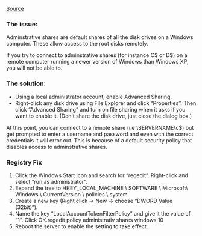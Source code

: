[Source](https://tommynation.com/enable-remote-access-administrative-shares-windows-10/)

### The issue: ###
Adminstrative shares are default shares of all the disk drives on a Windows computer. These allow access to the root disks remotely.

If you try to connect to adminstrative shares (for instance C$ or D$) on a remote computer running a newer version of Windows than Windows XP, you will not be able to.

### The solution: ###
 * Using a local administrator account, enable Advanced Sharing. 
 * Right-click any disk drive using File Explorer and click “Properties”. Then click “Advanced Sharing” and turn on file sharing when it asks if you want to enable it. (Don’t share the disk drive, just close the dialog box.)

At this point, you can connect to a remote share (i.e \\SERVERNAME\c$) but get prompted to enter a username and password and even with the correct credentials it will error out. 
This is because of a default security policy that disables access to adminstrative shares.

### Registry Fix ###

1. Click the Windows Start icon and search for “regedit”. Right-click and select “run as administrator”.
1. Expand the tree to HKEY_LOCAL_MACHINE \ SOFTWARE \ Microsoft\ Windows \ CurrentVersion \ policies \ system.
1. Create a new key (Right click -> New -> choose “DWORD Value (32bit)”).
1. Name the key “LocalAccountTokenFilterPolicy” and give it the value of “1”. Click OK.regedit policy administrativ shares windows 10
1. Reboot the server to enable the setting to take effect.
